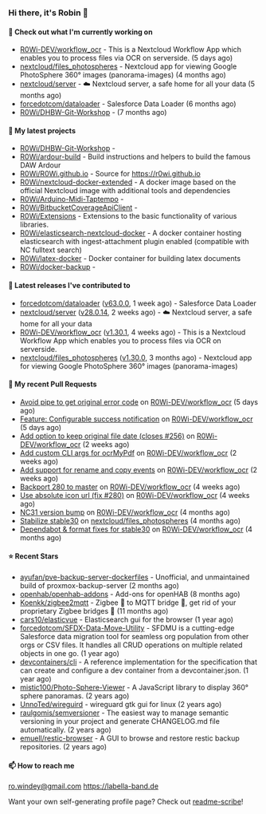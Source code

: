### Hi there, it's Robin 👋

#### 👷 Check out what I'm currently working on

- [R0Wi-DEV/workflow_ocr](https://github.com/R0Wi-DEV/workflow_ocr) - This is a Nextcloud Workflow App which enables you to process files via OCR on serverside. (5 days ago)
- [nextcloud/files_photospheres](https://github.com/nextcloud/files_photospheres) - Nextcloud app for viewing Google PhotoSphere 360° images (panorama-images) (4 months ago)
- [nextcloud/server](https://github.com/nextcloud/server) - ☁️ Nextcloud server, a safe home for all your data (5 months ago)
- [forcedotcom/dataloader](https://github.com/forcedotcom/dataloader) - Salesforce Data Loader (6 months ago)
- [R0Wi/DHBW-Git-Workshop](https://github.com/R0Wi/DHBW-Git-Workshop) -  (7 months ago)

#### 🌱 My latest projects

- [R0Wi/DHBW-Git-Workshop](https://github.com/R0Wi/DHBW-Git-Workshop) - 
- [R0Wi/ardour-build](https://github.com/R0Wi/ardour-build) - Build instructions and helpers to build the famous DAW Ardour
- [R0Wi/R0Wi.github.io](https://github.com/R0Wi/R0Wi.github.io) - Source for https://r0wi.github.io
- [R0Wi/nextcloud-docker-extended](https://github.com/R0Wi/nextcloud-docker-extended) - A docker image based on the official Nextcloud image with additional tools and dependencies
- [R0Wi/Arduino-Midi-Taptempo](https://github.com/R0Wi/Arduino-Midi-Taptempo) - 
- [R0Wi/BitbucketCoverageApiClient](https://github.com/R0Wi/BitbucketCoverageApiClient) - 
- [R0Wi/Extensions](https://github.com/R0Wi/Extensions) - Extensions to the basic functionality of various libraries.
- [R0Wi/elasticsearch-nextcloud-docker](https://github.com/R0Wi/elasticsearch-nextcloud-docker) - A docker container hosting elasticsearch with ingest-attachment plugin enabled (compatible with NC fulltext search)
- [R0Wi/latex-docker](https://github.com/R0Wi/latex-docker) - Docker container for building latex documents
- [R0Wi/docker-backup](https://github.com/R0Wi/docker-backup) - 

#### 🔭 Latest releases I've contributed to

- [forcedotcom/dataloader](https://github.com/forcedotcom/dataloader) ([v63.0.0](https://github.com/forcedotcom/dataloader/releases/tag/v63.0.0), 1 week ago) - Salesforce Data Loader
- [nextcloud/server](https://github.com/nextcloud/server) ([v28.0.14](https://github.com/nextcloud/server/releases/tag/v28.0.14), 2 weeks ago) - ☁️ Nextcloud server, a safe home for all your data
- [R0Wi-DEV/workflow_ocr](https://github.com/R0Wi-DEV/workflow_ocr) ([v1.30.1](https://github.com/R0Wi-DEV/workflow_ocr/releases/tag/v1.30.1), 4 weeks ago) - This is a Nextcloud Workflow App which enables you to process files via OCR on serverside.
- [nextcloud/files_photospheres](https://github.com/nextcloud/files_photospheres) ([v1.30.0](https://github.com/nextcloud/files_photospheres/releases/tag/v1.30.0), 3 months ago) - Nextcloud app for viewing Google PhotoSphere 360° images (panorama-images)

#### 🔨 My recent Pull Requests

- [Avoid pipe to get original error code](https://github.com/R0Wi-DEV/workflow_ocr/pull/288) on [R0Wi-DEV/workflow_ocr](https://github.com/R0Wi-DEV/workflow_ocr) (5 days ago)
- [Feature: Configurable success notification](https://github.com/R0Wi-DEV/workflow_ocr/pull/287) on [R0Wi-DEV/workflow_ocr](https://github.com/R0Wi-DEV/workflow_ocr) (5 days ago)
- [Add option to keep original file date (closes #256)](https://github.com/R0Wi-DEV/workflow_ocr/pull/285) on [R0Wi-DEV/workflow_ocr](https://github.com/R0Wi-DEV/workflow_ocr) (2 weeks ago)
- [Add custom CLI args for ocrMyPdf](https://github.com/R0Wi-DEV/workflow_ocr/pull/284) on [R0Wi-DEV/workflow_ocr](https://github.com/R0Wi-DEV/workflow_ocr) (2 weeks ago)
- [Add support for rename and copy events](https://github.com/R0Wi-DEV/workflow_ocr/pull/283) on [R0Wi-DEV/workflow_ocr](https://github.com/R0Wi-DEV/workflow_ocr) (2 weeks ago)
- [Backport 280 to master](https://github.com/R0Wi-DEV/workflow_ocr/pull/282) on [R0Wi-DEV/workflow_ocr](https://github.com/R0Wi-DEV/workflow_ocr) (4 weeks ago)
- [Use absolute icon url (fix #280)](https://github.com/R0Wi-DEV/workflow_ocr/pull/281) on [R0Wi-DEV/workflow_ocr](https://github.com/R0Wi-DEV/workflow_ocr) (4 weeks ago)
- [NC31 version bump](https://github.com/R0Wi-DEV/workflow_ocr/pull/265) on [R0Wi-DEV/workflow_ocr](https://github.com/R0Wi-DEV/workflow_ocr) (4 months ago)
- [Stabilize stable30](https://github.com/nextcloud/files_photospheres/pull/154) on [nextcloud/files_photospheres](https://github.com/nextcloud/files_photospheres) (4 months ago)
- [Dependabot &amp; format fixes for stable30](https://github.com/R0Wi-DEV/workflow_ocr/pull/262) on [R0Wi-DEV/workflow_ocr](https://github.com/R0Wi-DEV/workflow_ocr) (4 months ago)

#### ⭐ Recent Stars

- [ayufan/pve-backup-server-dockerfiles](https://github.com/ayufan/pve-backup-server-dockerfiles) - Unofficial, and unmaintained build of proxmox-backup-server (2 months ago)
- [openhab/openhab-addons](https://github.com/openhab/openhab-addons) - Add-ons for openHAB (8 months ago)
- [Koenkk/zigbee2mqtt](https://github.com/Koenkk/zigbee2mqtt) - Zigbee 🐝 to MQTT bridge 🌉, get rid of your proprietary Zigbee bridges 🔨 (11 months ago)
- [cars10/elasticvue](https://github.com/cars10/elasticvue) - Elasticsearch gui for the browser (1 year ago)
- [forcedotcom/SFDX-Data-Move-Utility](https://github.com/forcedotcom/SFDX-Data-Move-Utility) - SFDMU is a cutting-edge Salesforce data migration tool for seamless org population from other orgs or CSV files. It handles all CRUD operations on multiple related objects in one go. (1 year ago)
- [devcontainers/cli](https://github.com/devcontainers/cli) - A reference implementation for the specification that can create and configure a dev container from a devcontainer.json. (1 year ago)
- [mistic100/Photo-Sphere-Viewer](https://github.com/mistic100/Photo-Sphere-Viewer) - A JavaScript library to display 360° sphere panoramas. (2 years ago)
- [UnnoTed/wireguird](https://github.com/UnnoTed/wireguird) - wireguard gtk gui for linux (2 years ago)
- [raulgomis/semversioner](https://github.com/raulgomis/semversioner) - The easiest way to manage semantic versioning in your project and generate CHANGELOG.md file automatically. (2 years ago)
- [emuell/restic-browser](https://github.com/emuell/restic-browser) - A GUI to browse and restore restic backup repositories. (2 years ago)

#### 📫 How to reach me
[ro.windey@gmail.com](mailto:ro.windey@gmailcom)
https://labella-band.de

Want your own self-generating profile page? Check out [readme-scribe](https://github.com/muesli/readme-scribe)!